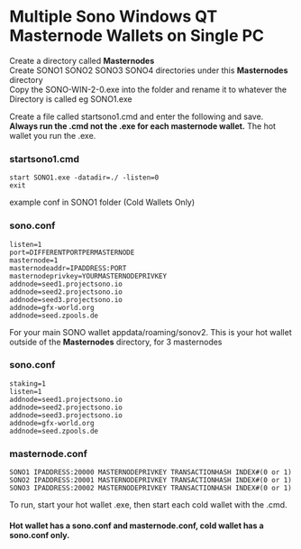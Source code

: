 # Multiple Sono Windows QT Masternode Wallets on Single PC  

Create a directory called **Masternodes**  
Create SONO1 SONO2 SONO3 SONO4 directories under this **Masternodes** directory  
Copy the SONO-WIN-2-0.exe into the folder and rename it to whatever the Directory is called eg SONO1.exe  

Create a file called startsono1.cmd and enter the following and save. **Always run the .cmd not the .exe for each masternode wallet.** The hot wallet you run the .exe.    
### startsono1.cmd  
```
start SONO1.exe -datadir=./ -listen=0
exit
```

example conf in SONO1 folder (Cold Wallets Only)    
### sono.conf  
```
listen=1
port=DIFFERENTPORTPERMASTERNODE
masternode=1
masternodeaddr=IPADDRESS:PORT
masternodeprivkey=YOURMASTERNODEPRIVKEY
addnode=seed1.projectsono.io
addnode=seed2.projectsono.io
addnode=seed3.projectsono.io
addnode=gfx-world.org
addnode=seed.zpools.de
```

For your main SONO wallet appdata/roaming/sonov2. This is your hot wallet outside of the **Masternodes** directory, for 3 masternodes  
### sono.conf
```
staking=1
listen=1
addnode=seed1.projectsono.io
addnode=seed2.projectsono.io
addnode=seed3.projectsono.io
addnode=gfx-world.org
addnode=seed.zpools.de
```
### masternode.conf  
```
SONO1 IPADDRESS:20000 MASTERNODEPRIVKEY TRANSACTIONHASH INDEX#(0 or 1)
SONO2 IPADDRESS:20001 MASTERNODEPRIVKEY TRANSACTIONHASH INDEX#(0 or 1)
SONO3 IPADDRESS:20002 MASTERNODEPRIVKEY TRANSACTIONHASH INDEX#(0 or 1)
```
To run, start your hot wallet .exe, then start each cold wallet with the .cmd.  
#### Hot wallet has a sono.conf and masternode.conf, cold wallet has a sono.conf only.
